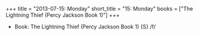 +++
title = "2013-07-15: Monday"
short_title = "15: Monday"
books = ["The Lightning Thief (Percy Jackson Book 1)"]
+++


* Book: The Lightning Thief (Percy Jackson Book 1) {S} /f/
